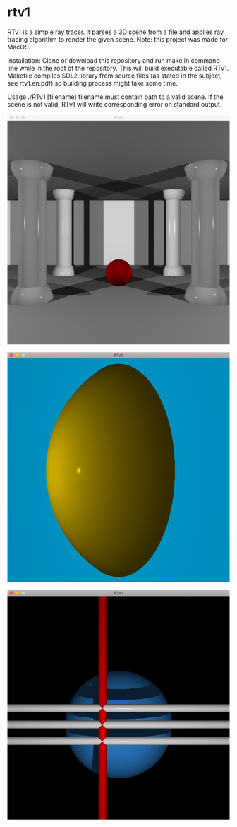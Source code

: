 # rtv1
RTv1 is a simple ray tracer. It parses a 3D scene from a file and applies ray tracing algorithm to render the given scene.
Note: this project was made for MacOS.

Installation:
Clone or download this repository and run make in command line while in the root of the repository. This will build executable called RTv1. Makefile compiles SDL2 library from source files (as stated in the subject, see rtv1.en.pdf) so building process might take some time.

Usage
./RTv1 [filename]
filename must contain path to a valid scene.
If the scene is not valid, RTv1 will write corresponding error on standard output.

![](https://github.com/ilmiraibragimova/rtv1/raw/master/image/image1.png)

![inside the sphere,that crossed another sphere](https://github.com/ilmiraibragimova/rtv1/raw/master/image/image2.png)

![](https://github.com/ilmiraibragimova/rtv1/raw/master/image/image3.png)


